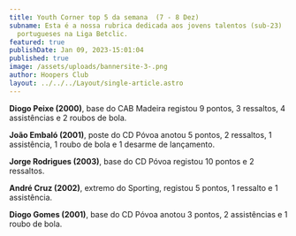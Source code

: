 ```yaml
---
title: Youth Corner top 5 da semana  (7 - 8 Dez)
subname: Esta é a nossa rubrica dedicada aos jovens talentos (sub-23)
  portugueses na Liga Betclic.
featured: true
publishDate: Jan 09, 2023-15:01:04
published: true
image: /assets/uploads/bannersite-3-.png
author: Hoopers Club
layout: ../../../Layout/single-article.astro
---
```

<!--StartFragment-->

**Diogo Peixe (2000)**, base do CAB Madeira registou 9 pontos, 3 ressaltos, 4 assistências e 2 roubos de bola.

**João Embaló (2001)**, poste do CD Póvoa anotou 5 pontos, 2 ressaltos, 1 assistência, 1 roubo de bola e 1 desarme de lançamento.

**Jorge Rodrigues (2003)**, base do CD Póvoa registou 10 pontos e 2 ressaltos. 

**André Cruz (2002)**, extremo do Sporting, registou 5 pontos, 1 ressalto e 1 assistência.

**Diogo Gomes (2001)**, base do CD Póvoa anotou 3 pontos, 2 assistências e 1 roubo de bola.

<!--EndFragment-->